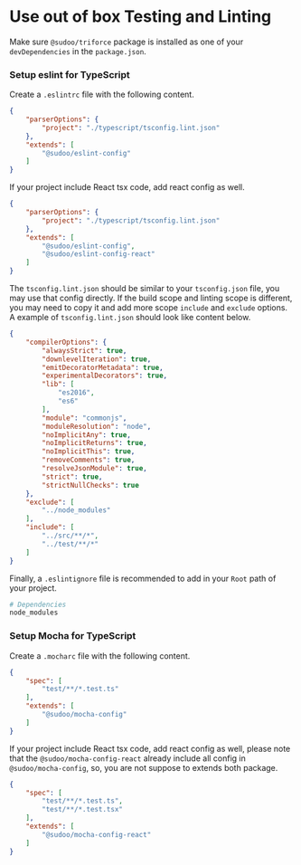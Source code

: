 # Use out of box Testing and Linting

Make sure `@sudoo/triforce` package is installed as one of your `devDependencies` in the `package.json`.

### Setup eslint for TypeScript

Create a `.eslintrc` file with the following content.

```json
{
    "parserOptions": {
        "project": "./typescript/tsconfig.lint.json"
    },
    "extends": [
        "@sudoo/eslint-config"
    ]
}
```

If your project include React tsx code, add react config as well.

```json
{
    "parserOptions": {
        "project": "./typescript/tsconfig.lint.json"
    },
    "extends": [
        "@sudoo/eslint-config",
        "@sudoo/eslint-config-react"
    ]
}
```

The `tsconfig.lint.json` should be similar to your `tsconfig.json` file, you may use that config directly. If the build scope and linting scope is different, you may need to copy it and add more scope `include` and `exclude` options. A example of `tsconfig.lint.json` should look like content below.

```json
{
    "compilerOptions": {
        "alwaysStrict": true,
        "downlevelIteration": true,
        "emitDecoratorMetadata": true,
        "experimentalDecorators": true,
        "lib": [
            "es2016",
            "es6"
        ],
        "module": "commonjs",
        "moduleResolution": "node",
        "noImplicitAny": true,
        "noImplicitReturns": true,
        "noImplicitThis": true,
        "removeComments": true,
        "resolveJsonModule": true,
        "strict": true,
        "strictNullChecks": true
    },
    "exclude": [
        "../node_modules"
    ],
    "include": [
        "../src/**/*",
        "../test/**/*"
    ]
}
```

Finally, a `.eslintignore` file is recommended to add in your `Root` path of your project.

```sh
# Dependencies
node_modules
```

### Setup Mocha for TypeScript

Create a `.mocharc` file with the following content.

```json
{
    "spec": [
        "test/**/*.test.ts"
    ],
    "extends": [
        "@sudoo/mocha-config"
    ]
}
```

If your project include React tsx code, add react config as well, please note that the `@sudoo/mocha-config-react` already include all config in `@sudoo/mocha-config`, so, you are not suppose to extends both package.

```json
{
    "spec": [
        "test/**/*.test.ts",
        "test/**/*.test.tsx"
    ],
    "extends": [
        "@sudoo/mocha-config-react"
    ]
}
```